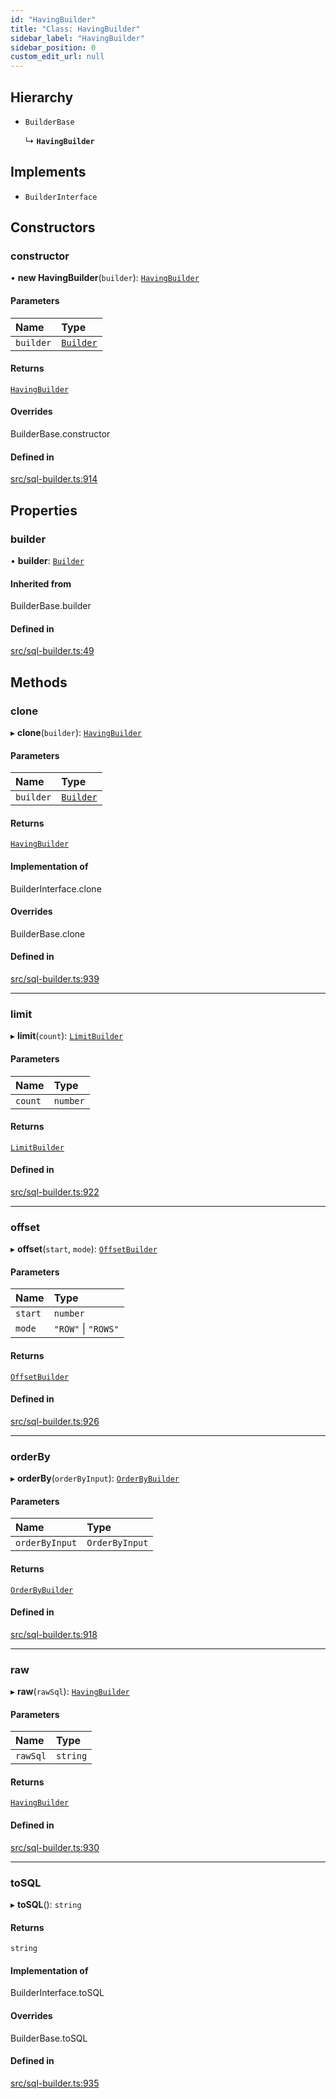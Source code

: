 ```yaml
---
id: "HavingBuilder"
title: "Class: HavingBuilder"
sidebar_label: "HavingBuilder"
sidebar_position: 0
custom_edit_url: null
---
```


## Hierarchy

- `BuilderBase`

  ↳ **`HavingBuilder`**

## Implements

- `BuilderInterface`

## Constructors

### constructor

• **new HavingBuilder**(`builder`): [`HavingBuilder`](HavingBuilder.md)

#### Parameters

| Name | Type |
| :------ | :------ |
| `builder` | [`Builder`](Builder.md) |

#### Returns

[`HavingBuilder`](HavingBuilder.md)

#### Overrides

BuilderBase.constructor

#### Defined in

[src/sql-builder.ts:914](https://github.com/alesmenzel/sql-builder/blob/017ca38/src/sql-builder.ts#L914)

## Properties

### builder

• **builder**: [`Builder`](Builder.md)

#### Inherited from

BuilderBase.builder

#### Defined in

[src/sql-builder.ts:49](https://github.com/alesmenzel/sql-builder/blob/017ca38/src/sql-builder.ts#L49)

## Methods

### clone

▸ **clone**(`builder`): [`HavingBuilder`](HavingBuilder.md)

#### Parameters

| Name | Type |
| :------ | :------ |
| `builder` | [`Builder`](Builder.md) |

#### Returns

[`HavingBuilder`](HavingBuilder.md)

#### Implementation of

BuilderInterface.clone

#### Overrides

BuilderBase.clone

#### Defined in

[src/sql-builder.ts:939](https://github.com/alesmenzel/sql-builder/blob/017ca38/src/sql-builder.ts#L939)

___

### limit

▸ **limit**(`count`): [`LimitBuilder`](LimitBuilder.md)

#### Parameters

| Name | Type |
| :------ | :------ |
| `count` | `number` |

#### Returns

[`LimitBuilder`](LimitBuilder.md)

#### Defined in

[src/sql-builder.ts:922](https://github.com/alesmenzel/sql-builder/blob/017ca38/src/sql-builder.ts#L922)

___

### offset

▸ **offset**(`start`, `mode`): [`OffsetBuilder`](OffsetBuilder.md)

#### Parameters

| Name | Type |
| :------ | :------ |
| `start` | `number` |
| `mode` | ``"ROW"`` \| ``"ROWS"`` |

#### Returns

[`OffsetBuilder`](OffsetBuilder.md)

#### Defined in

[src/sql-builder.ts:926](https://github.com/alesmenzel/sql-builder/blob/017ca38/src/sql-builder.ts#L926)

___

### orderBy

▸ **orderBy**(`orderByInput`): [`OrderByBuilder`](OrderByBuilder.md)

#### Parameters

| Name | Type |
| :------ | :------ |
| `orderByInput` | `OrderByInput` |

#### Returns

[`OrderByBuilder`](OrderByBuilder.md)

#### Defined in

[src/sql-builder.ts:918](https://github.com/alesmenzel/sql-builder/blob/017ca38/src/sql-builder.ts#L918)

___

### raw

▸ **raw**(`rawSql`): [`HavingBuilder`](HavingBuilder.md)

#### Parameters

| Name | Type |
| :------ | :------ |
| `rawSql` | `string` |

#### Returns

[`HavingBuilder`](HavingBuilder.md)

#### Defined in

[src/sql-builder.ts:930](https://github.com/alesmenzel/sql-builder/blob/017ca38/src/sql-builder.ts#L930)

___

### toSQL

▸ **toSQL**(): `string`

#### Returns

`string`

#### Implementation of

BuilderInterface.toSQL

#### Overrides

BuilderBase.toSQL

#### Defined in

[src/sql-builder.ts:935](https://github.com/alesmenzel/sql-builder/blob/017ca38/src/sql-builder.ts#L935)
